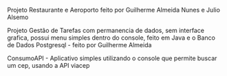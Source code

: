 Projeto Restaurante e Aeroporto feito por Guilherme Almeida Nunes e Julio Alsemo

Projeto Gestão de Tarefas com permanencia de dados, sem interface grafica, possui menu simples dentro do console, feito em Java e o Banco de Dados Postgresql - feito por Guilherme Almeida 

ConsumoAPI - Aplicativo simples utilizando o console que permite buscar um cep, usando a API viacep
